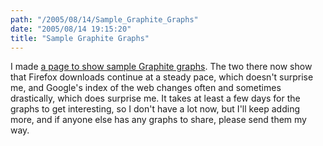 ```yaml
---
path: "/2005/08/14/Sample_Graphite_Graphs" 
date: "2005/08/14 19:15:20" 
title: "Sample Graphite Graphs" 
---
```

<p>I made <a href="http://www.randomchaos.com/software/dashboard/graphite/graphs/">a page to show sample Graphite graphs</a>. The two there now show that Firefox downloads continue at a steady pace, which doesn't surprise me, and Google's index of the web changes often and sometimes drastically, which does surprise me. It takes at least a few days for the graphs to get interesting, so I don't have a lot now, but I'll keep adding more, and if anyone else has any graphs to share, please send them my way.</p>